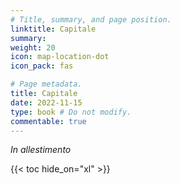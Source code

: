 ```yaml
---
# Title, summary, and page position.
linktitle: Capitale
summary: 
weight: 20
icon: map-location-dot
icon_pack: fas

# Page metadata.
title: Capitale 
date: 2022-11-15
type: book # Do not modify.
commentable: true
---
```


*In allestimento*

{{< toc hide_on="xl" >}}